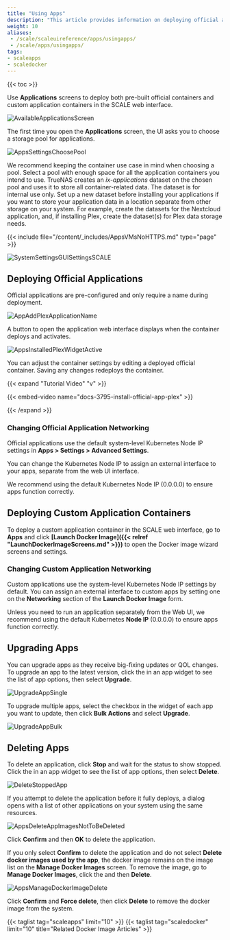 ```yaml
---
title: "Using Apps"
description: "This article provides information on deploying official apps in TrueNAS SCALE."
weight: 10
aliases:
 - /scale/scaleuireference/apps/usingapps/
 - /scale/apps/usingapps/
tags:
- scaleapps
- scaledocker
---
```


{{< toc >}}

Use **Applications** screens to deploy both pre-built official containers and custom application containers in the SCALE web interface.

![AvailableApplicationsScreen](/images/SCALE/22.02/AvailableApplicationsScreen.png "Apps Catalog")

The first time you open the **Applications** screen, the UI asks you to choose a storage pool for applications.

![AppsSettingsChoosePool](/images/SCALE/22.02/AppsSettingsChoosePool.png "Choosing a Pool for Apps")

We recommend keeping the container use case in mind when choosing a pool. 
Select a pool with enough space for all the application containers you intend to use.
TrueNAS creates an *ix-applications* dataset on the chosen pool and uses it to store all container-related data. The dataset is for internal use only. 
Set up a new dataset before installing your applications if you want to store your application data in a location separate from other storage on your system. 
For example, create the datasets for the Nextcloud application, and, if installing Plex, create the dataset(s) for Plex data storage needs.

{{< include file="/content/_includes/AppsVMsNoHTTPS.md" type="page" >}}

![SystemSettingsGUISettingsSCALE](/images/SCALE/22.12/SystemSettingsGUISettingsSCALE.png "General System Settings")

## Deploying Official Applications

Official applications are pre-configured and only require a name during deployment.

![AppAddPlexApplicationName](/images/SCALE/22.12/AppAddPlexApplicationName.png "Plex App Wizard Application Name")

A button to open the application web interface displays when the container deploys and activates.

![AppsInstalledPlexWidgetActive](/images/SCALE/22.12/AppsInstalledPlexWidgetActive.png "Plex App: Active")

You can adjust the container settings by editing a deployed official container.
Saving any changes redeploys the container.

{{< expand "Tutorial Video" "v" >}}

{{< embed-video name="docs-3795-install-official-app-plex" >}}

{{< /expand >}}

### Changing Official Application Networking

Official applications use the default system-level Kubernetes Node IP settings in **Apps > Settings > Advanced Settings**. 

You can change the Kubernetes Node IP to assign an external interface to your apps, separate from the web UI interface.

We recommend using the default Kubernetes Node IP (0.0.0.0) to ensure apps function correctly.

## Deploying Custom Application Containers

To deploy a custom application container in the SCALE web interface, go to **Apps** and click **[Launch Docker Image]({{< relref "LaunchDockerImageScreens.md" >}})** to open the Docker image wizard screens and settings.

### Changing Custom Application Networking

Custom applications use the system-level Kubernetes Node IP settings by default. You can assign an external interface to custom apps by setting one on the **Networking** section of the **Launch Docker Image** form. 

Unless you need to run an application separately from the Web UI, we recommend using the default Kubernetes **Node IP** (0.0.0.0) to ensure apps function correctly.

## Upgrading Apps

You can upgrade apps as they receive big-fixing updates or QOL changes. To upgrade an app to the latest version, click the <span class="iconify" data-icon="bi:dots-three-outline-vertical-fill"></span> in an app widget to see the list of app options, then select **<span class="iconify" data-icon="eva:diagonal-arrow-right-up-outline"></span> Upgrade**.

![UpgradeAppSingle](/images/SCALE/22.12/UpgradeAppSingle.png "Upgrade Single App")

To upgrade multiple apps, select the checkbox in the widget of each app you want to update, then click **Bulk Actions** and select **<span class="iconify" data-icon="ic:outline-update"></span> Upgrade**.

![UpgradeAppBulk](/images/SCALE/22.12/UpgradeAppBulk.png "Upgrade Bulk Apps")

## Deleting Apps

To delete an application, click **Stop** and wait for the status to show stopped. 
Click the <span class="iconify" data-icon="bi:dots-three-outline-vertical-fill"></span> in an app widget to see the list of app options, then select **Delete**. 

![DeleteStoppedApp](/images/SCALE/22.12/DeleteStoppedApp.png "Delete App in Stopped State")

If you attempt to delete the application before it fully deploys, a dialog opens with a list of other applications on your system using the same resources. 

![AppsDeleteAppImagesNotToBeDeleted](/images/SCALE/22.12/AppsDeleteAppImagesNotToBeDeleted.png "Delete App in Deploying State")

Click **Confirm** and then **OK** to delete the application.

If you only select **Confirm** to delete the application and do not select **Delete docker images used by the app**, the docker image remains on the image list on the **Manage Docker Images** screen. 
To remove the image, go to **Manage Docker Images**, click the <span class="iconify" data-icon="bi:dots-three-outline-vertical-fill"></span> and then **Delete**. 

![AppsManageDockerImageDelete](/images/SCALE/22.12/AppsManageDockerImageDelete.png "Delete Docker Image")

Click **Confirm** and **Force delete**, then click **Delete** to remove the docker image from the system.


{{< taglist tag="scaleapps" limit="10" >}}
{{< taglist tag="scaledocker" limit="10" title="Related Docker Image Articles" >}}
